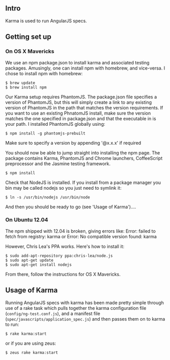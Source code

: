 ## Intro
Karma is used to run AngularJS specs.

## Getting set up

### On OS X Mavericks
We use an npm package.json to install karma and associated testing packages. Amusingly, one can install npm with homebrew, and vice-versa. I chose to install npm with homebrew:

    $ brew update
    $ brew install npm

Our Karma setup requires PhantomJS. The package.json file specifies a version of PhantomJS, but this will simply create a link to any existing version of PhantomJS in the path that matches the version requirements. If you want to use an existing PhnatomJS install, make sure the version matches the one specified in package.json and that the executable in is your path. I installed PhantomJS globally using:

    $ npm install -g phantomjs-prebuilt

Make sure to specify a version by appending '@x.x.x' if required

You should now be able to jump straight into installing the npm page. The package contains Karma, PhantomJS and Chrome launchers, CoffeeScript preprocessor and the Jasmine testing framework.

    $ npm install

Check that NodeJS is installed. If you install from a package manager you bin may be called nodejs so you just need to symlink it:

    $ ln -s /usr/bin/nodejs /usr/bin/node

And then you should be ready to go (see 'Usage of Karma')....


### On Ubuntu 12.04
The npm shipped with 12.04 is broken, giving errors like:
    Error: failed to fetch from registry: karma
    or
    Error: No compatible version found: karma

However, Chris Lea's PPA works. Here's how to install it:

    $ sudo add-apt-repository ppa:chris-lea/node.js 
    $ sudo apt-get update
    $ sudo apt-get install nodejs

From there, follow the instructions for OS X Mavericks.

## Usage of Karma
Running AngularJS specs with karma has been made pretty simple through use of a rake task which pulls together the karma configuration file (`config/ng-test.conf.js`), and a manifest file (`spec/javascripts/application_spec.js`) and then passes them on to karma to run:

    $ rake karma:start

or if you are using zeus:

    $ zeus rake karma:start